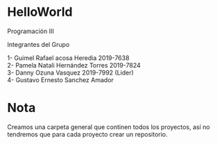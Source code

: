 # HelloWorld
Programación III 

 Integrantes del Grupo
 
 1- Guimel Rafael acosa Heredia 2019-7638 <br>
 2- Pamela Natali Hernández Torres 2019-7824 <br>
 3- Danny Ozuna Vasquez 2019-7992 (Lider) <br>
 4- Gustavo Ernesto Sanchez Amador
 
 # Nota 
 Creamos una carpeta general que continen todos los proyectos, así no tendremos que para cada proyecto crear un repositorio.
